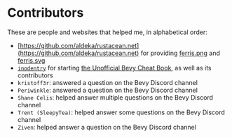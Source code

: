 # Contributors

These are people and websites that helped me, in alphabetical order:

- [https://github.com/aldeka/rustacean.net](https://github.com/aldeka/rustacean.net) for providing [ferris.png](../assets/ferris.png) and [ferris.svg](../assets/ferris.svg)
- [`inodentry`](https://github.com/inodentry) for starting [the Unofficial Bevy Cheat Book](https://github.com/bevy-cheatbook/bevy-cheatbook), as well as its contributors
- `kristoff3r`: answered a question on the Bevy Discord channel
- `Periwinkle`: answered a question on the Bevy Discord channel
- `Shane Celis`: helped answer multiple questions on the Bevy Discord channel
- `Trent (SleepyTea)`: helped answer some questions on the Bevy Discord channel
- `Ziven`: helped answer a question on the Bevy Discord channel

